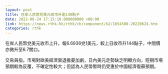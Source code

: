 ```yaml
---
layout: post
title: 在岸人民幣兌美元收市升逾140點子
date: 2022-06-24 17:15:10.000000000 +08:00
link: https://news.rthk.hk/rthk/ch/component/k2/1654580-20220624.htm
categories: rthk
---
```


在岸人民幣兌美元收市上升，報6.6936兌1美元，較上日收市升144點子，中間價亦微升至6.7關口。

交易員指，市場對歐美經濟衰退擔憂加劇，日內美元走勢缺乏明顯方向，短期市場預期較為反覆，不確定性較大；但認為人民幣暫時仍受惠於中國經濟復蘇預期。
